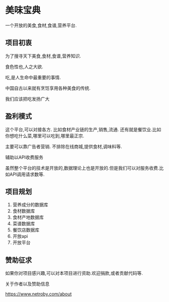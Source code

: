 # 美味宝典

一个开放的美食,食材,食谱,营养平台.

## 项目初衷

为了搜寻天下美食,食材,食谱,营养知识.

食色性也,人之大欲.

吃,是人生命中最重要的事情.

中国自古以来就有烹饪享用各种美食的传统.

我们应该把吃发扬广大


## 盈利模式

这个平台,可以对接各方. 比如食材产业链的生产,销售,流通. 还有就是餐饮业.比如你想吃什么菜,哪里可以吃到,哪里最正宗.

主要可以靠广告者营销. 不排除在线商城,提供食材,调味料等.

辅助以API收费服务

虽然整个平台的技术是开放的,数据理论上也是开放的.但是我们可以对服务收费.比如API调用请求数等.


## 项目规划

1. 营养成分的数据库
2. 食材数据库
3. 食材产地数据库
4. 菜谱数据库
5. 餐饮店数据库
6. 开放api
7. 开放平台


## 赞助征求


如果你对项目感兴趣,可以对本项目进行资助.欢迎捐款,或者贡献代码等.

关于作者以及赞助信息

https://www.netroby.com/about
